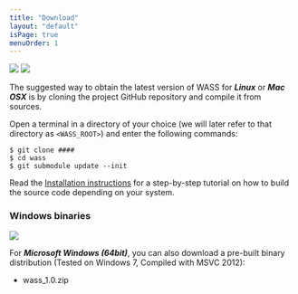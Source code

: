 ```yaml
---
title: "Download"
layout: "default"
isPage: true
menuOrder: 1
---
```



<img src="/img/linux.png" class="platformlogo" />
<img src="/img/osx.png" class="platformlogo" />

The suggested way to obtain the latest version of WASS for ***Linux*** or
***Mac OSX*** is by cloning the project GitHub repository and compile it from
sources.

Open a terminal in a directory of your choice (we will later refer to that
directory as ```<WASS_ROOT>```) and enter the following commands:

```
$ git clone ####
$ cd wass
$ git submodule update --init
```

Read the [Installation instructions](documentation/install.html) for a step-by-step tutorial
on how to build the source code depending on your system.


### Windows binaries

<img src="/img/win.png" class="platformlogo" />

For ***Microsoft Windows (64bit)***, you can also download a pre-built binary distribution (Tested on Windows 7, Compiled with MSVC 2012):

- wass_1.0.zip


